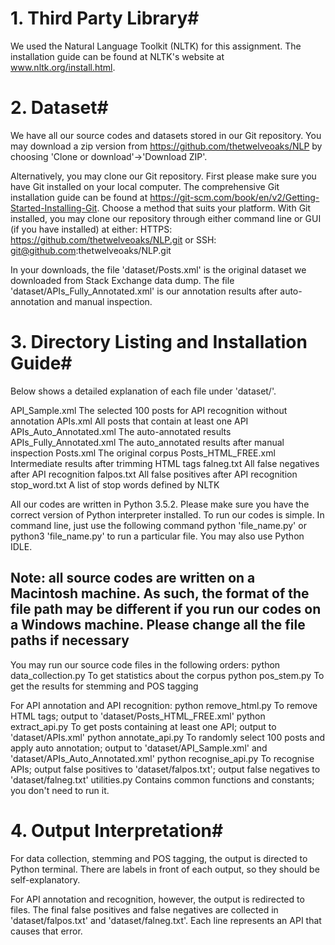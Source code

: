 # 1. Third Party Library#

We used the Natural Language Toolkit (NLTK) for this assignment. The installation guide can be found at NLTK's website at www.nltk.org/install.html. 

# 2. Dataset#

We have all our source codes and datasets stored in our Git repository. You may download a zip version from https://github.com/thetwelveoaks/NLP by choosing 'Clone or download'->'Download ZIP'. 

Alternatively, you may clone our Git repository. First please make sure you have Git installed on your local computer. The comprehensive Git installation guide can be found at https://git-scm.com/book/en/v2/Getting-Started-Installing-Git. Choose a method that suits your platform. 
With Git installed, you may clone our repository through either command line or GUI (if you have installed) at either:
HTTPS: https://github.com/thetwelveoaks/NLP.git or
SSH: git@github.com:thetwelveoaks/NLP.git

In your downloads, the file 'dataset/Posts.xml' is the original dataset we downloaded from Stack Exchange data dump. The file 'dataset/APIs_Fully_Annotated.xml' is our annotation results after auto-annotation and manual inspection. 

# 3. Directory Listing and Installation Guide#

Below shows a detailed explanation of each file under 'dataset/'. 

API_Sample.xml				The selected 100 posts for API recognition without annotation
APIs.xml					All posts that contain at least one API
APIs_Auto_Annotated.xml		The auto-annotated results
APIs_Fully_Annotated.xml	The auto_annotated results after manual inspection
Posts.xml					The original corpus
Posts_HTML_FREE.xml			Intermediate results after trimming HTML tags
falneg.txt					All false negatives after API recognition
falpos.txt					All false positives after API recognition
stop_word.txt				A list of stop words defined by NLTK

All our codes are written in Python 3.5.2. Please make sure you have the correct version of Python interpreter installed. 
To run our codes is simple. In command line, just use the following command
python 'file_name.py' or
python3 'file_name.py'
to run a particular file. You may also use Python IDLE. 

## Note: all source codes are written on a Macintosh machine. As such, the format of the file path may be different if you run our codes on a Windows machine. Please change all the file paths if necessary ##

You may run our source code files in the following orders:
python data_collection.py 	To get statistics about the corpus
python pos_stem.py 			To get the results for stemming and POS tagging

For API annotation and API recognition:
python remove_html.py  		To remove HTML tags; output to 'dataset/Posts_HTML_FREE.xml'
python extract_api.py 		To get posts containing at least one API; output to 'dataset/APIs.xml'
python annotate_api.py 		To randomly select 100 posts and apply auto annotation; output to 'dataset/API_Sample.xml' and 'dataset/APIs_Auto_Annotated.xml'
python recognise_api.py 	To recognise APIs; output false positives to 'dataset/falpos.txt'; output false negatives to 'dataset/falneg.txt'
utilities.py 				Contains common functions and constants; you don't need to run it. 

# 4. Output Interpretation#

For data collection, stemming and POS tagging, the output is directed to Python terminal. There are labels in front of each output, so they should be self-explanatory. 

For API annotation and recognition, however, the output is redirected to files. The final false positives and false negatives are collected in 'dataset/falpos.txt' and 'dataset/falneg.txt'. Each line represents an API that causes that error. 
